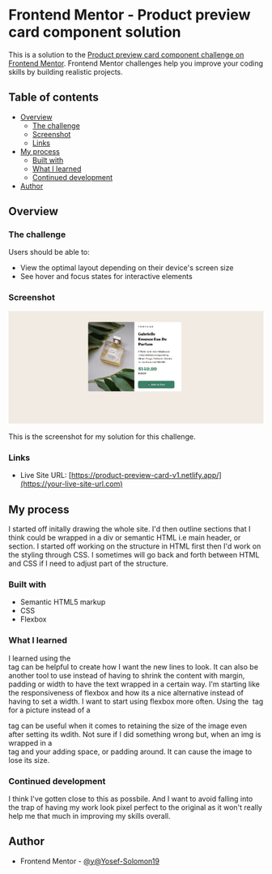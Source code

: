 # Frontend Mentor - Product preview card component solution

This is a solution to the [Product preview card component challenge on Frontend Mentor](https://www.frontendmentor.io/challenges/product-preview-card-component-GO7UmttRfa). Frontend Mentor challenges help you improve your coding skills by building realistic projects.

## Table of contents

- [Overview](#overview)
  - [The challenge](#the-challenge)
  - [Screenshot](#screenshot)
  - [Links](#links)
- [My process](#my-process)
  - [Built with](#built-with)
  - [What I learned](#what-i-learned)
  - [Continued development](#continued-development)
- [Author](#author)

## Overview

### The challenge

Users should be able to:

- View the optimal layout depending on their device's screen size
- See hover and focus states for interactive elements

### Screenshot

![](./Final_img/Finalized_work.png)

This is the screenshot for my solution for this challenge.

### Links

- Live Site URL: [https://product-preview-card-v1.netlify.app/](https://your-live-site-url.com)

## My process

I started off initally drawing the whole site. I'd then outline sections that I think could be wrapped in a div or semantic HTML i.e main
header, or section. I started off working on the structure in HTML first then I'd work on the styling through CSS. I sometimes will go back and forth between HTML and CSS if I need to adjust part of the structure.

### Built with

- Semantic HTML5 markup
- CSS
- Flexbox

### What I learned

I learned using the <br> tag can be helpful to create how I want the new lines to look. It can also be another tool to use instead of having to shrink the content with margin, padding or width to have the text wrapped in a certain way.
I'm starting like the responsiveness of flexbox and how its a nice alternative instead of having to set a width. I want to start using flexbox more often.
Using the <img> tag for a picture instead of a <div> tag can be useful when it comes to retaining the size of the image even after setting its wdith. Not sure if I did something wrong but, when an img is wrapped in a <div> tag and your adding space, or padding around. It can cause the image to lose its size.

### Continued development

I think I've gotten close to this as possbile. And I want to avoid falling into the trap of having my work look pixel perfect to the original as it won't really help me that much in improving my skills overall.

## Author

- Frontend Mentor - [@y@Yosef-Solomon19](https://www.frontendmentor.io/profile/yourusername)

